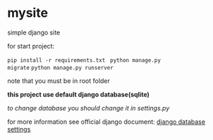 # mysite
simple django site

for start project:

<code>pip install -r requirements.txt </code>
<code>python manage.py migrate</code>
<code>python manage.py runserver</code>


note that you must be in root folder


<b>this project use default django database(sqlite)</b>

<i>to change database you should change it in settings.py</i>

for more information see official django document: <a href="https://docs.djangoproject.com/en/2.2/ref/settings/#databases">django database settings</a> 
